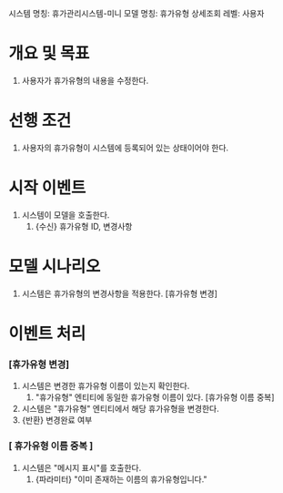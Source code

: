 시스템 명칭: 휴가관리시스템-미니
모델 명칭:  휴가유형 상세조회
레벨: 사용자

# 개요 및 목표
1. 사용자가 휴가유형의 내용을 수정한다.

# 선행 조건
1. 사용자의 휴가유형이 시스템에 등록되어 있는 상태이어야 한다.

# 시작 이벤트
1. 시스템이 모델을 호출한다.
	1. {수신} 휴가유형 ID, 변경사항

# 모델 시나리오
1. 시스템은 휴가유형의 변경사항을 적용한다. [휴가유형 변경]

# 이벤트 처리

### [휴가유형 변경]
1. 시스템은 변경한 휴가유형 이름이 있는지 확인한다.
	1. "휴가유형" 엔티티에 동일한 휴가유형 이름이 있다. [휴가유형 이름 중복]
2. 시스템은 "휴가유형" 엔티티에서 해당 휴가유형을 변경한다.
3. {반환} 변경완료 여부

### [ 휴가유형 이름 중복 ]
1. 시스템은 "메시지 표시"를 호출한다.
	1. {파라미터} "이미 존재하는 이름의 휴가유형입니다."